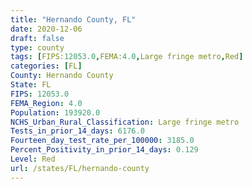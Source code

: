 ```yaml
---
title: "Hernando County, FL"
date: 2020-12-06
draft: false
type: county
tags: [FIPS:12053.0,FEMA:4.0,Large fringe metro,Red]
categories: [FL]
County: Hernando County
State: FL
FIPS: 12053.0
FEMA_Region: 4.0
Population: 193920.0
NCHS_Urban_Rural_Classification: Large fringe metro
Tests_in_prior_14_days: 6176.0
Fourteen_day_test_rate_per_100000: 3185.0
Percent_Positivity_in_prior_14_days: 0.129
Level: Red
url: /states/FL/hernando-county
---
```




